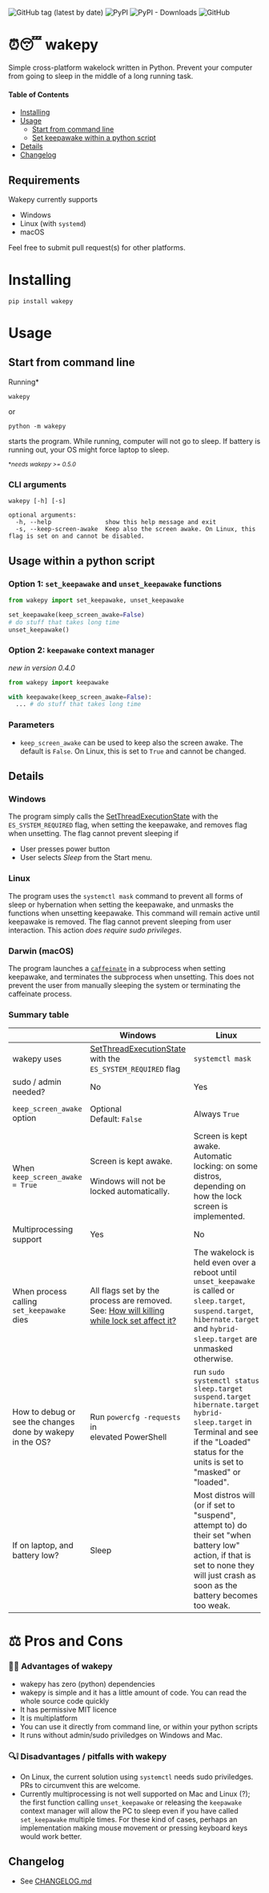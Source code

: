 ![GitHub tag (latest by date)](https://img.shields.io/github/v/tag/np-8/wakepy)&nbsp;![PyPI](https://img.shields.io/pypi/v/wakepy)&nbsp;![PyPI - Downloads](https://img.shields.io/pypi/dm/wakepy)&nbsp;![GitHub](https://img.shields.io/github/license/np-8/wakepy)

# ⏰😴 wakepy 

Simple cross-platform wakelock written in Python. Prevent your computer from going to sleep in the middle of a long running task. 


#### Table of Contents
- [Installing](#installing)
- [Usage](#usage)
  - [Start from command line](#start-from-command-line)
  - [Set keepawake within a python script](#set-keepawake-within-a-python-script)
- [Details](#details)
- [Changelog](#changelog)

## Requirements
Wakepy currently supports 
- Windows
- Linux (with `systemd`)
- macOS

Feel free to submit pull request(s) for other platforms.

# Installing


```
pip install wakepy
```

# Usage

## Start from command line
Running*
```
wakepy 
```
or  
```
python -m wakepy
```
starts the program.  While running, computer will not go to sleep. If battery is running out, your OS might force laptop to sleep.

<sup>\**needs wakepy >= 0.5.0*</sup>
### CLI arguments

```
wakepy [-h] [-s]

optional arguments:    
  -h, --help               show this help message and exit
  -s, --keep-screen-awake  Keep also the screen awake. On Linux, this flag is set on and cannot be disabled.
```

## Usage within a python script

### Option 1: `set_keepawake` and `unset_keepawake` functions

```python
from wakepy import set_keepawake, unset_keepawake

set_keepawake(keep_screen_awake=False)
# do stuff that takes long time
unset_keepawake()
```
### Option 2: `keepawake` context manager

*new in version 0.4.0*

```python
from wakepy import keepawake

with keepawake(keep_screen_awake=False):
  ... # do stuff that takes long time
```

### Parameters
-  `keep_screen_awake` can be used to keep also the screen awake. The default is `False`. On Linux, this is set to `True` and cannot be changed.

## Details

### Windows
The program simply calls the [SetThreadExecutionState](https://docs.microsoft.com/en-us/windows/win32/api/winbase/nf-winbase-setthreadexecutionstate?redirectedfrom=MSDN) with the `ES_SYSTEM_REQUIRED` flag, when setting the keepawake, and removes flag when unsetting. The flag cannot prevent sleeping if
- User presses power button
- User selects *Sleep* from the Start menu.

### Linux
The program uses the `systemctl mask` command to prevent all forms of sleep or hybernation when setting the keepawake, and unmasks the functions when unsetting keepawake. This command will remain active until keepawake is removed.  The flag cannot prevent sleeping from user interaction.  This action *does require sudo privileges*.

### Darwin (macOS)
The program launches a [`caffeinate`](https://ss64.com/osx/caffeinate.html) in a subprocess when setting keepawake, and terminates the subprocess when unsetting. This does not prevent the user from manually sleeping the system or terminating the caffeinate process.

### Summary table

|                                                              | Windows                                                                                                                                                                         | Linux                                                                                                                                                                                 | Mac                                                  |
| ------------------------------------------------------------ | ------------------------------------------------------------------------------------------------------------------------------------------------------------------------------- | ------------------------------------------------------------------------------------------------------------------------------------------------------------------------------------- | ---------------------------------------------------- |
| wakepy uses                                                  | [SetThreadExecutionState](https://docs.microsoft.com/en-us/windows/win32/api/winbase/nf-winbase-setthreadexecutionstate?redirectedfrom=MSDN) with the `ES_SYSTEM_REQUIRED` flag | `systemctl mask`                                                                                                                                                                      | [`caffeinate`](https://ss64.com/osx/caffeinate.html) |
| sudo / admin needed?                                         | No                                                                                                                                                                              | Yes                                                                                                                                                                                   | No                                                   |
| `keep_screen_awake` option                                   | Optional<br>Default: `False`                                                                                                                                                    | Always `True`                                                                                                                                                                         | Optional<br>Default: `False`                         |
| When `keep_screen_awake = True`                              | Screen is kept awake. <br><br>Windows will not be locked automatically.                                                                                                         | Screen is kept awake.<br>Automatic locking: on some distros, depending on how the lock screen is implemented.                                                                         | Screen is kept awake.<br>Automatic locking = ?       |
| Multiprocessing support                                      | Yes                                                                                                                                                                             | No                                                                                                                                                                                    | No                                                   |
| When process calling `set_keepawake` dies                    | All flags set by the process are removed. See: [ How will killing while lock set affect it?](https://github.com/np-8/wakepy/issues/16)                                          | The wakelock is held even over a reboot until `unset_keepawake` is called or `sleep.target`, `suspend.target`, `hibernate.target` and `hybrid-sleep.target` are unmasked otherwise.   | Nothing happens                                      |
| How to debug or see the changes<br>done by wakepy in the OS? | Run `powercfg -requests` in<br>elevated PowerShell                                                                                                                              | run `sudo systemctl status sleep.target suspend.target hibernate.target hybrid-sleep.target` in Terminal and see if the "Loaded" status for the units is set to "masked" or "loaded". | ?                                                    |
| If on laptop, and battery low?                               | Sleep                                                                                                                                                                           | Most distros will (or if set to "suspend", attempt to) do their set "when battery low" action, if that is set to none they will just crash as soon as the battery becomes too weak.   | ?                                                    |

# ⚖️ Pros and Cons
### 👑💯 Advantages of wakepy
- wakepy has zero (python) dependencies
- wakepy is simple and it has a little amount of code. You can read the whole source code quickly
- It has permissive MIT licence
- It is multiplatform
- You can use it directly from command line, or within your python scripts
- It runs without admin/sudo priviledges on Windows and Mac. 
### 🔍❕ Disadvantages / pitfalls with wakepy
- On Linux, the current solution using `systemctl` needs sudo priviledges. PRs to circumvent this are welcome.
- Currently multiprocessing is not well supported on Mac and Linux (?); the first function calling `unset_keepawake` or releasing the `keepawake` context manager will allow the PC to sleep even if you have called `set_keepawake` multiple times. For these kind of cases, perhaps an implementation making mouse movement or pressing keyboard keys would work better.
## Changelog 
- See [CHANGELOG.md](CHANGELOG.md)
